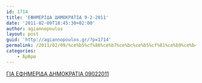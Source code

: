 ```yaml
---
id: 1714
title: 'ΕΦΗΜΕΡΙΔΑ ΔΗΜΟΚΡΑΤΙΑ 9-2-2011'
date: '2011-02-09T18:45:30+02:00'
author: agiannopoulos
layout: post
guid: 'http://agiannopoulos.gr/?p=1714'
permalink: /2011/02/09/%ce%b5%cf%86%ce%b7%ce%bc%ce%b5%cf%81%ce%b9%ce%b4%ce%b1-%ce%b4%ce%b7%ce%bc%ce%bf%ce%ba%cf%81%ce%b1%cf%84%ce%b9%ce%b1-9-2-2011/
categories:
    - Άρθρα
---
```


[ΓΙΑ ΕΦΗΜΕΡΙΔΑ ΔΗΜΟΚΡΑΤΙΑ 09022011](/wp-content/uploads/2012/04/ceb3ceb9ceb1-ceb5cf86ceb7cebcceb5cf81ceb9ceb4ceb1-ceb4ceb7cebccebfcebacf81ceb1cf84ceb9ceb1-09022011.doc)